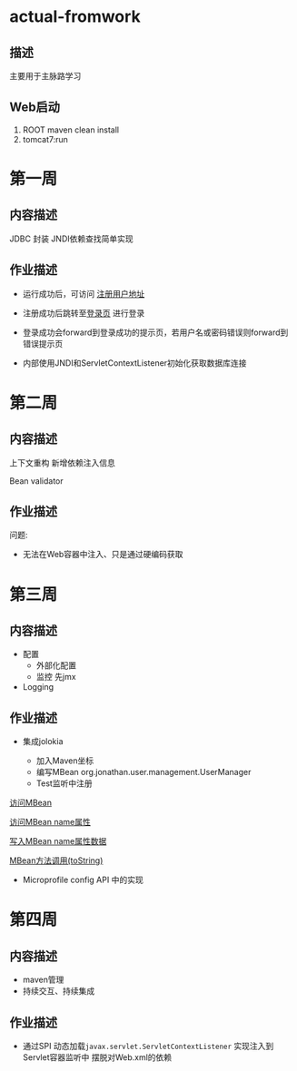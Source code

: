 # actual-fromwork
## 描述
主要用于主脉路学习
## Web启动
1. ROOT maven  clean <next> install
2. tomcat7:run

# 第一周
## 内容描述
JDBC 封装
JNDI依赖查找简单实现
## 作业描述
- 运行成功后，可访问 [注册用户地址](http://localhost:8080/register-form)

- 注册成功后跳转至[登录页](http://localhost:8080/login-form) 进行登录

- 登录成功会forward到登录成功的提示页，若用户名或密码错误则forward到错误提示页

- 内部使用JNDI和ServletContextListener初始化获取数据库连接

# 第二周
## 内容描述
上下文重构 新增依赖注入信息

Bean validator
## 作业描述
问题:

- 无法在Web容器中注入、只是通过硬编码获取

# 第三周
## 内容描述
- 配置
  - 外部化配置
  - 监控 先jmx
- Logging
## 作业描述
- 集成jolokia

  - 加入Maven坐标
  - 编写MBean org.jonathan.user.management.UserManager
  - Test监听中注册

[访问MBean](http://127.0.0.1:8080/jolokia/read/org.jonathan.user.doman.user.jmx:type=UserManager)

[访问MBean name属性](http://127.0.0.1:8080/jolokia/read/org.jonathan.user.doman.user.jmx:type=UserManager/Name)

[写入MBean name属性数据](http://127.0.0.1:8080/jolokia/write/org.jonathan.user.doman.user.jmx:type=UserManager/Name/hello)

[MBean方法调用(toString)](http://127.0.0.1:8080/jolokia/exec/org.jonathan.user.doman.user.jmx:type=UserManager/toString)

- Microprofile config API 中的实现

# 第四周
## 内容描述

- maven管理
- 持续交互、持续集成
## 作业描述

- 通过SPI 动态加载`javax.servlet.ServletContextListener` 实现注入到Servlet容器监听中 摆脱对Web.xml的依赖